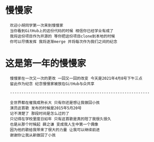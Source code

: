 <!--
 * @Author: proyzplus
 * @Date: 2021-04-08 15:05:09
 * @LastEditors: proyzplus
 * @LastEditTime: 2021-04-08 16:59:47
 * @Description: Description
-->
# 慢慢家
      欢迎小胡同学第一次来到慢慢家
      当你看到GitHub上的这份代码的时候 相信你已经学业有成了 
      我将这份项目作为开源的 等你把这份项目clone到本地的时候
      你可以尽情发挥 我将逐渐merge 并将每次作为我们之间的纪念

# 这是第一年的慢慢家
      慢慢家在一次又一次的更改 一回又一回的改变 今天是2021年4月8号下午三点 
      留此作为纪念 纪念慢慢家被放在GitHub与众共享
      
      -------------------------------------------------------------

      全世界都在催我成熟长大 只有你还是想让我做回小孩
      演员这首歌 发布的时候是2015年5月20号
      记不清楚了 那段时间是怎么过的了
      只记得在学校里度日如年 只有这首歌是真的陪了我很久很久
      也是从那个时候起 薛之谦 变成我人生中第一个偶像 
      因为他的歌给我带来了很大的力量 让我可以继续前进
      谢谢你让我从新做回了小孩